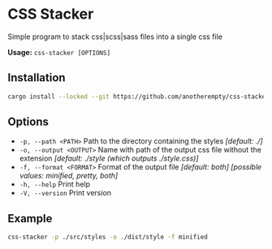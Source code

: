 # CSS Stacker

Simple program to stack css|scss|sass files into a single css file

**Usage:** `css-stacker [OPTIONS]`

## Installation

```bash
cargo install --locked --git https://github.com/anotherempty/css-stacker
```

## Options

* `-p, --path <PATH>`      Path to the directory containing the styles *[default: ./]*
* `-o, --output <OUTPUT>`  Name with path of the output css file without the extension *[default: ./style (which outputs ./style.css)]*
* `-f, --format <FORMAT>`  Format of the output file *[default: both]* *[possible values: minified, pretty, both]*
* `-h, --help`             Print help
* `-V, --version`          Print version

## Example

```bash
css-stacker -p ./src/styles -o ./dist/style -f minified
```
